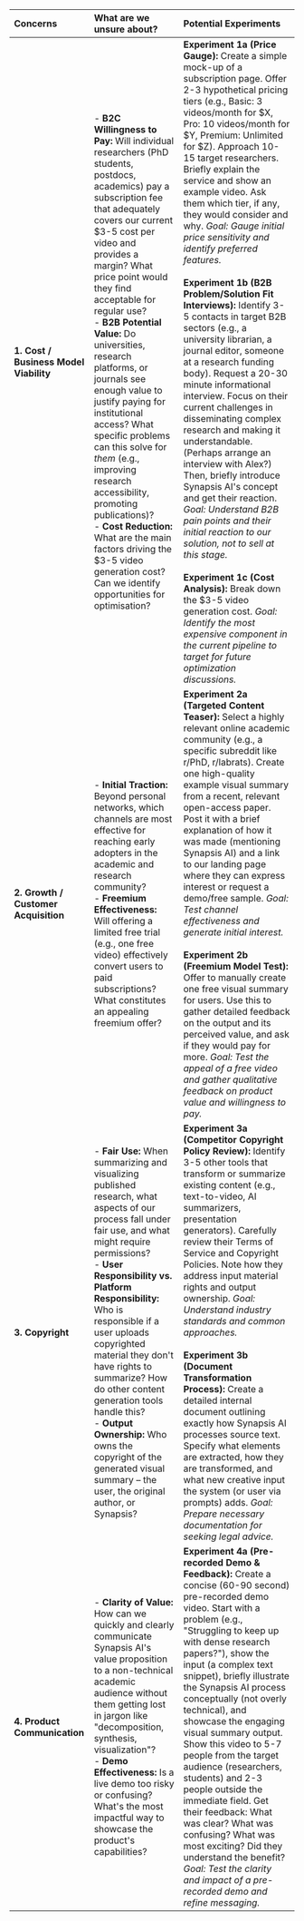 
| Concerns                               | What are we unsure about?                                                                                                                                                                                                                                                                                                                                                                                                                                                                                                                                                                                                                                                     | Potential Experiments                                                                                                                                                                                                                                                                                                                                                                                                                                                                                                                                                                                                                                                                                                                                                                                                                                                                                                                                                                                                                                                                                                                                                                                                                        |
| :------------------------------------- | :---------------------------------------------------------------------------------------------------------------------------------------------------------------------------------------------------------------------------------------------------------------------------------------------------------------------------------------------------------------------------------------------------------------------------------------------------------------------------------------------------------------------------------------------------------------------------------------------------------------------------------------------------------------------------- | :------------------------------------------------------------------------------------------------------------------------------------------------------------------------------------------------------------------------------------------------------------------------------------------------------------------------------------------------------------------------------------------------------------------------------------------------------------------------------------------------------------------------------------------------------------------------------------------------------------------------------------------------------------------------------------------------------------------------------------------------------------------------------------------------------------------------------------------------------------------------------------------------------------------------------------------------------------------------------------------------------------------------------------------------------------------------------------------------------------------------------------------------------------------------------------------------------------------------------------------- |
| **1. Cost / Business Model Viability** | - **B2C Willingness to Pay:** Will individual researchers (PhD students, postdocs, academics) pay a subscription fee that adequately covers our current $3-5 cost per video and provides a margin? What price point would they find acceptable for regular use? <br> - **B2B Potential Value:** Do universities, research platforms, or journals see enough value to justify paying for institutional access? What specific problems can this solve for *them* (e.g., improving research accessibility, promoting publications)? <br> - **Cost Reduction:** What are the main factors driving the $3-5 video generation cost? Can we identify opportunities for optimisation? | **Experiment 1a (Price Gauge):** Create a simple mock-up of a subscription page. Offer 2-3 hypothetical pricing tiers (e.g., Basic: 3 videos/month for $X, Pro: 10 videos/month for $Y, Premium: Unlimited for $Z). Approach 10-15 target researchers. Briefly explain the service and show an example video. Ask them which tier, if any, they would consider and why. *Goal: Gauge initial price sensitivity and identify preferred features.* <br><br> **Experiment 1b (B2B Problem/Solution Fit Interviews):** Identify 3-5 contacts in target B2B sectors (e.g., a university librarian, a journal editor, someone at a research funding body). Request a 20-30 minute informational interview. Focus on their current challenges in disseminating complex research and making it understandable. (Perhaps arrange an interview with Alex?) Then, briefly introduce Synapsis AI's concept and get their reaction. *Goal: Understand B2B pain points and their initial reaction to our solution, not to sell at this stage.* <br><br> **Experiment 1c (Cost Analysis):** Break down the $3-5 video generation cost. *Goal: Identify the most expensive component in the current pipeline to target for future optimization discussions.* |
| **2. Growth / Customer Acquisition**   | - **Initial Traction:** Beyond personal networks, which channels are most effective for reaching early adopters in the academic and research community? <br> - **Freemium Effectiveness:** Will offering a limited free trial (e.g., one free video) effectively convert users to paid subscriptions? What constitutes an appealing freemium offer?                                                                                                                                                                                                                                                                                                                           | **Experiment 2a (Targeted Content Teaser):** Select a highly relevant online academic community (e.g., a specific subreddit like r/PhD, r/labrats). Create one high-quality example visual summary from a recent, relevant open-access paper. Post it with a brief explanation of how it was made (mentioning Synapsis AI) and a link to our landing page where they can express interest or request a demo/free sample. *Goal: Test channel effectiveness and generate initial interest.* <br><br> **Experiment 2b (Freemium Model Test):** Offer to manually create one free visual summary for users. Use this to gather detailed feedback on the output and its perceived value, and ask if they would pay for more. *Goal: Test the appeal of a free video and gather qualitative feedback on product value and willingness to pay.*                                                                                                                                                                                                                                                                                                                                                                                                    |
| **3. Copyright**                       | - **Fair Use:** When summarizing and visualizing published research, what aspects of our process fall under fair use, and what might require permissions? <br> - **User Responsibility vs. Platform Responsibility:** Who is responsible if a user uploads copyrighted material they don't have rights to summarize? How do other content generation tools handle this? <br> - **Output Ownership:** Who owns the copyright of the generated visual summary – the user, the original author, or Synapsis?                                                                                                                                                                     | **Experiment 3a (Competitor Copyright Policy Review):** Identify 3-5 other tools that transform or summarize existing content (e.g., text-to-video, AI summarizers, presentation generators). Carefully review their Terms of Service and Copyright Policies. Note how they address input material rights and output ownership. *Goal: Understand industry standards and common approaches.* <br><br> **Experiment 3b (Document Transformation Process):** Create a detailed internal document outlining exactly how Synapsis AI processes source text. Specify what elements are extracted, how they are transformed, and what new creative input the system (or user via prompts) adds. _Goal: Prepare necessary documentation for seeking legal advice._                                                                                                                                                                                                                                                                                                                                                                                                                                                                                  |
| **4. Product Communication**           | - **Clarity of Value:** How can we quickly and clearly communicate Synapsis AI's value proposition to a non-technical academic audience without them getting lost in jargon like "decomposition, synthesis, visualization"? <br> - **Demo Effectiveness:** Is a live demo too risky or confusing? What's the most impactful way to showcase the product's capabilities?                                                                                                                                                                                                                                                                                                       | **Experiment 4a (Pre-recorded Demo & Feedback):** Create a concise (60-90 second) pre-recorded demo video. Start with a problem (e.g., "Struggling to keep up with dense research papers?"), show the input (a complex text snippet), briefly illustrate the Synapsis AI process conceptually (not overly technical), and showcase the engaging visual summary output. Show this video to 5-7 people from the target audience (researchers, students) and 2-3 people outside the immediate field. Get their feedback: What was clear? What was confusing? What was most exciting? Did they understand the benefit? *Goal: Test the clarity and impact of a pre-recorded demo and refine messaging.*                                                                                                                                                                                                                                                                                                                                                                                                                                                                                                                                          |
